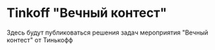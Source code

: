 # Tinkoff "Вечный контест"
Здесь будут публиковаться решения задач мероприятия "Вечный контест" от Тинькофф
